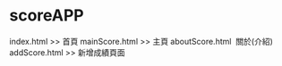 # scoreAPP



index.html >> 首頁
mainScore.html >> 主頁
aboutScore.html  關於(介紹)
addScore.html >> 新增成績頁面
